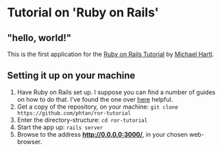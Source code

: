 # Tutorial on 'Ruby on Rails'

## "hello, world!"

This is the first application for the [Ruby on Rails Tutorial](http://www.railstutorial.org/) by [Michael Hartl](http://www.michaelhartl.com/).

## Setting it up on your machine

1. Have Ruby on Rails set up. I suppose you can find a number of guides on how to do that. I've found the one over [here](http://guides.railsgirls.com/install) helpful.
2. Get a copy of the repository, on your machine: `git clone https://github.com/phtan/ror-tutorial`
3. Enter the directory-structure: `cd ror-tutorial`
4. Start the app up: `rails server`
0. Browse to the address **http://0.0.0.0:3000/**, in your chosen web-browser.
